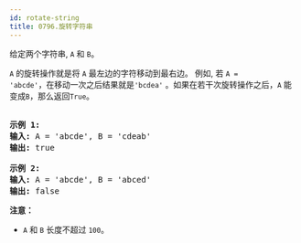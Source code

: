 ```yaml
---
id: rotate-string
title: 0796.旋转字符串
---
```

给定两个字符串, <code>A</code> 和 <code>B</code>。

<code>A</code> 的旋转操作就是将 <code>A</code> 最左边的字符移动到最右边。 例如, 若 <code>A = &#39;abcde&#39;</code>，在移动一次之后结果就是<code>&#39;bcdea&#39;</code> 。如果在若干次旋转操作之后，<code>A</code> 能变成<code>B</code>，那么返回<code>True</code>。


<pre><br/><strong>示例 1:</strong><br/><strong>输入:</strong> A = &#39;abcde&#39;, B = &#39;cdeab&#39;<br/><strong>输出:</strong> true<br/><br/><strong>示例 2:</strong><br/><strong>输入:</strong> A = &#39;abcde&#39;, B = &#39;abced&#39;<br/><strong>输出:</strong> false</pre>

**注意：**


- <code>A</code> 和 <code>B</code> 长度不超过 <code>100</code>。
